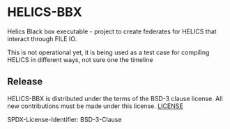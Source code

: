 # HELICS-BBX
Helics Black box executable - project to create federates for HELICS that interact through FILE IO.

This is not operational yet, it is being used as a test case for compiling HELICS in different ways, not sure one the timeline

## Release
HELICS-BBX is distributed under the terms of the BSD-3 clause license. All new
contributions must be made under this license. [LICENSE](LICENSE)

SPDX-License-Identifier: BSD-3-Clause
